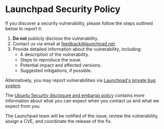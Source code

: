 # Launchpad Security Policy

If you discover a security vulnerability, please follow the steps outlined below to report it:

1. **Do not** publicly disclose the vulnerability.
2. Contact us via email at [feedback@launchpad.net](mailto:feedback@launchpad.net).
3. Provide detailed information about the vulnerability, including:
   - A description of the vulnerability.
   - Steps to reproduce the issue.
   - Potential impact and affected versions.
   - Suggested mitigations, if possible.

Alternatively, you may report vulnerabilities via [Launchpad's private bug system](https://bugs.launchpad.net/).

The [Ubuntu Security disclosure and embargo policy](https://ubuntu.com/security/disclosure-policy) contains more information about what you can expect when you contact us and what we expect from you.

The Launchpad team will be notified of the issue, review the vulnerability, assign a CVE, and coordinate the release of the fix.